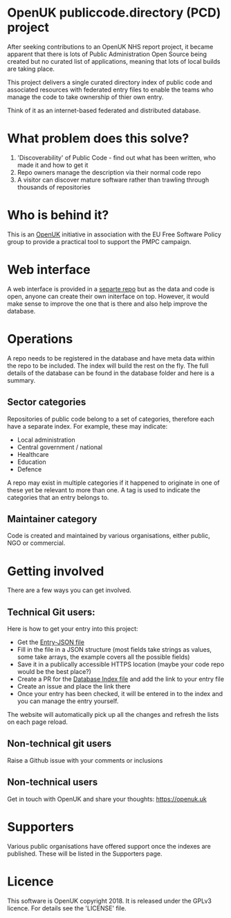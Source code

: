 # OpenUK publiccode.directory (PCD) project

After seeking contributions to an OpenUK NHS report project, it became apparent that there is lots of Public Administration Open Source being created but no curated list of applications, meaning that lots of local builds are taking place.

This project delivers a single curated directory index of public code and associated resources with federated entry files to enable the teams who manage the code to take ownership of thier own entry.

Think of it as an internet-based federated and distributed database.

# What problem does this solve?

1. 'Discoverability' of Public Code - find out what has been written, who made it and how to get it
2. Repo owners manage the description via their normal code repo
3. A visitor can discover mature software rather than trawling through thousands of repositories

# Who is behind it?

This is an [OpenUK](https://openuk.uk) initiative in association with the EU Free Software Policy group to provide a practical tool to support the PMPC campaign.

# Web interface

A web interface is provided in a [separte repo](https://github.com/OpenUK/publiccode.directory-web-interface) but as the data and code is open, anyone can create their own initerface on top. However, it would make sense to improve the one that is there and also help improve the database.

# Operations

A repo needs to be registered in the database and have meta data within the repo to be included. The index will build the rest on the fly.
The full details of the database can be found in the database folder and here is a summary.

## Sector categories

Repositories of public code belong to a set of categories, therefore each have a separate index. For example, these may indicate:

- Local administration
- Central government / national
- Healthcare
- Education
- Defence

A repo may exist in multiple categories if it happened to originate in one of these yet be relevant to more than one.
A tag is used to indicate the categories that an entry belongs to.

## Maintainer category

Code is created and maintained by various organisations, either public, NGO or commercial.

# Getting involved

There are a few ways you can get involved.

## Technical Git users:

Here is how to get your entry into this project:

- Get the [Entry-JSON file](https://github.com/OpenUK/publiccode.directory/blob/master/entry-files/entry.json)
- Fill in the file in a JSON structure (most fields take strings as values, some take arrays, the example covers all the possible fields)
- Save it in a publically accessible HTTPS location (maybe your code repo would be the best place?)
- Create a PR for the [Database Index file](https://github.com/OpenUK/publiccode.directory/blob/master/database/database.index.json) and add the link to your entry file
- Create an issue and place the link there
- Once your entry has been checked, it will be entered in to the index and you can manage the entry yourself.

The website will automatically pick up all the changes and refresh the lists on each page reload.

## Non-technical git users

Raise a Github issue with your comments or inclusions

## Non-technical users

Get in touch with OpenUK and share your thoughts: https://openuk.uk

# Supporters

Various public organisations have offered support once the indexes are published. These will be listed in the Supporters page.

# Licence

This software is OpenUK copyright 2018. It is released under the GPLv3 licence. For details see the 'LICENSE' file.

